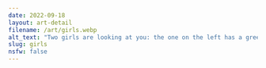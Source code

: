```yaml
---
date: 2022-09-18
layout: art-detail
filename: /art/girls.webp
alt_text: "Two girls are looking at you: the one on the left has a green tank top and short gray hair, and the one on the right has a tight fitting red shirt and long brown hair."
slug: girls
nsfw: false
---
```

